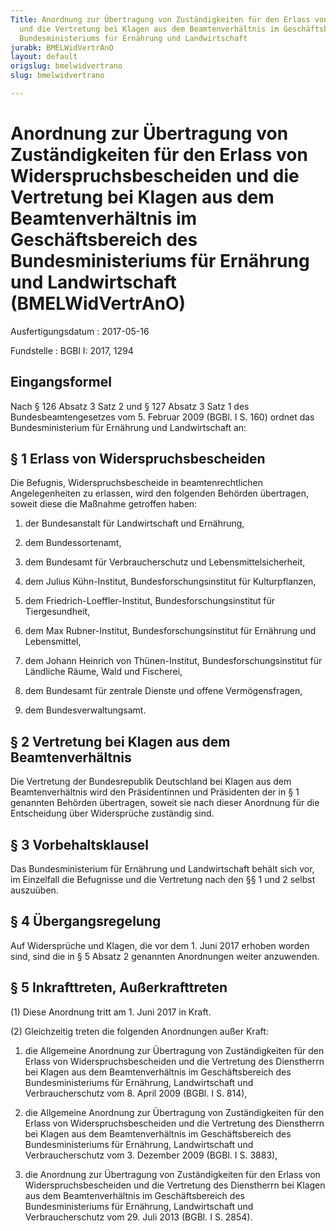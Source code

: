```yaml
---
Title: Anordnung zur Übertragung von Zuständigkeiten für den Erlass von Widerspruchsbescheiden
  und die Vertretung bei Klagen aus dem Beamtenverhältnis im Geschäftsbereich des
  Bundesministeriums für Ernährung und Landwirtschaft
jurabk: BMELWidVertrAnO
layout: default
origslug: bmelwidvertrano
slug: bmelwidvertrano

---
```


# Anordnung zur Übertragung von Zuständigkeiten für den Erlass von Widerspruchsbescheiden und die Vertretung bei Klagen aus dem Beamtenverhältnis im Geschäftsbereich des Bundesministeriums für Ernährung und Landwirtschaft (BMELWidVertrAnO)

Ausfertigungsdatum
:   2017-05-16

Fundstelle
:   BGBl I: 2017, 1294


## Eingangsformel

Nach § 126 Absatz 3 Satz 2 und § 127 Absatz 3 Satz 1 des
Bundesbeamtengesetzes vom 5. Februar 2009 (BGBl. I S. 160) ordnet das
Bundesministerium für Ernährung und Landwirtschaft an:


## § 1 Erlass von Widerspruchsbescheiden

Die Befugnis, Widerspruchsbescheide in beamtenrechtlichen
Angelegenheiten zu erlassen, wird den folgenden Behörden übertragen,
soweit diese die Maßnahme getroffen haben:

1.  der Bundesanstalt für Landwirtschaft und Ernährung,


2.  dem Bundessortenamt,


3.  dem Bundesamt für Verbraucherschutz und Lebensmittelsicherheit,


4.  dem Julius Kühn-Institut, Bundesforschungsinstitut für Kulturpflanzen,


5.  dem Friedrich-Loeffler-Institut, Bundesforschungsinstitut für
    Tiergesundheit,


6.  dem Max Rubner-Institut, Bundesforschungsinstitut für Ernährung und
    Lebensmittel,


7.  dem Johann Heinrich von Thünen-Institut, Bundesforschungsinstitut für
    Ländliche Räume, Wald und Fischerei,


8.  dem Bundesamt für zentrale Dienste und offene Vermögensfragen,


9.  dem Bundesverwaltungsamt.





## § 2 Vertretung bei Klagen aus dem Beamtenverhältnis

Die Vertretung der Bundesrepublik Deutschland bei Klagen aus dem
Beamtenverhältnis wird den Präsidentinnen und Präsidenten der in § 1
genannten Behörden übertragen, soweit sie nach dieser Anordnung für
die Entscheidung über Widersprüche zuständig sind.


## § 3 Vorbehaltsklausel

Das Bundesministerium für Ernährung und Landwirtschaft behält sich
vor, im Einzelfall die Befugnisse und die Vertretung nach den §§ 1 und
2 selbst auszuüben.


## § 4 Übergangsregelung

Auf Widersprüche und Klagen, die vor dem 1. Juni 2017 erhoben worden
sind, sind die in § 5 Absatz 2 genannten Anordnungen weiter
anzuwenden.


## § 5 Inkrafttreten, Außerkrafttreten

(1) Diese Anordnung tritt am 1. Juni 2017 in Kraft.

(2) Gleichzeitig treten die folgenden Anordnungen außer Kraft:

1.  die Allgemeine Anordnung zur Übertragung von Zuständigkeiten für den
    Erlass von Widerspruchsbescheiden und die Vertretung des Dienstherrn
    bei Klagen aus dem Beamtenverhältnis im Geschäftsbereich des
    Bundesministeriums für Ernährung, Landwirtschaft und Verbraucherschutz
    vom 8. April 2009 (BGBl. I S. 814),


2.  die Allgemeine Anordnung zur Übertragung von Zuständigkeiten für den
    Erlass von Widerspruchsbescheiden und die Vertretung des Dienstherrn
    bei Klagen aus dem Beamtenverhältnis im Geschäftsbereich des
    Bundesministeriums für Ernährung, Landwirtschaft und Verbraucherschutz
    vom 3. Dezember 2009 (BGBl. I S. 3883),


3.  die Anordnung zur Übertragung von Zuständigkeiten für den Erlass von
    Widerspruchsbescheiden und die Vertretung des Dienstherrn bei Klagen
    aus dem Beamtenverhältnis im Geschäftsbereich des Bundesministeriums
    für Ernährung, Landwirtschaft und Verbraucherschutz vom 29. Juli 2013
    (BGBl. I S. 2854).




